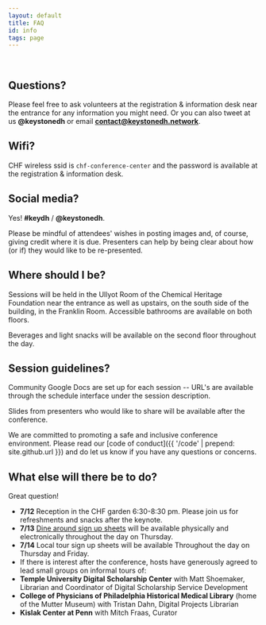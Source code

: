 ```yaml
---
layout: default
title: FAQ
id: info
tags: page
---
```


<br/>

## Questions?

Please feel free to ask volunteers at the registration & information desk near the entrance for any information you might need. Or you can also tweet at us **@keystonedh** or email **contact@keystonedh.network**.

## Wifi?

CHF wireless ssid is `chf-conference-center` and the password is available at the registration & information desk.

## Social media?

Yes! **#keydh** / **@keystonedh**.

Please be mindful of attendees' wishes in posting images and, of course, giving credit where it is due. Presenters can help by being clear about how (or if) they would like to be re-presented.

## Where should I be?

Sessions will be held in the Ullyot Room of the Chemical Heritage Foundation near the entrance as well as upstairs, on the south side of the building, in the Franklin Room. Accessible bathrooms are available on both floors. 

Beverages and light snacks will be available on the second floor throughout the day.

## Session guidelines?

Community Google Docs are set up for each session -- URL's are available through the schedule interface under the session description.

Slides from presenters who would like to share will be available after the conference. 

We are committed to promoting a safe and inclusive conference environment. Please read our [code of conduct]({{ '/code' | prepend: site.github.url }}) and do let us know if you have any questions or concerns.

## What else will there be to do?

Great question!

- **7/12** Reception in the CHF garden 6:30-8:30 pm. Please join us for refreshments and snacks after the keynote.
- **7/13** [Dine around sign up sheets](https://goo.gl/NDSKej) will be available physically and electronically throughout the day on Thursday.
- **7/14** Local tour sign up sheets will be available Throughout the day on Thursday and Friday.
- If there is interest after the conference, hosts have generously agreed to lead small groups on informal tours of:
- **Temple University Digital Scholarship Center** with Matt Shoemaker, Librarian and Coordinator of Digital Scholarship Service Development
- **College of Physicians of Philadelphia Historical Medical Library** (home of the Mutter Museum) with Tristan Dahn, Digital Projects Librarian
- **Kislak Center at Penn** with Mitch Fraas, Curator
